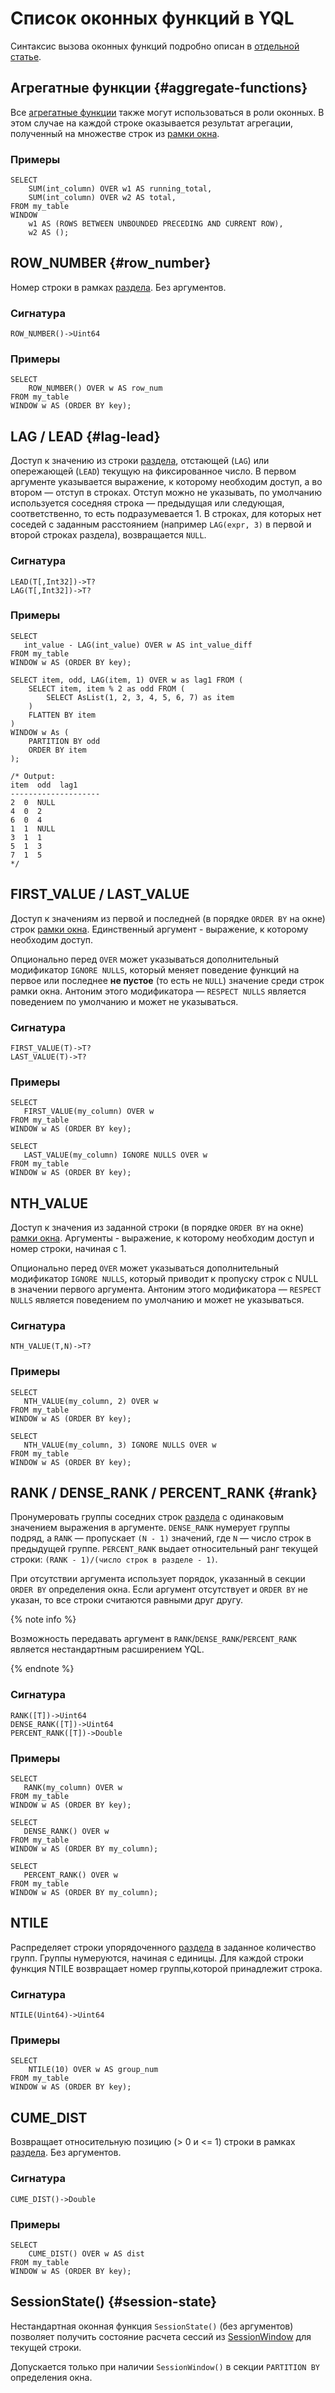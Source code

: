 
# Список оконных функций в YQL

Синтаксис вызова оконных функций подробно описан в [отдельной статье](../syntax/select/window.md).


## Агрегатные функции {#aggregate-functions}

Все [агрегатные функции](aggregation.md) также могут использоваться в роли оконных.
В этом случае на каждой строке оказывается результат агрегации, полученный на множестве строк из [рамки окна](../syntax/select/window.md#frame).

### Примеры

```yql
SELECT
    SUM(int_column) OVER w1 AS running_total,
    SUM(int_column) OVER w2 AS total,
FROM my_table
WINDOW
    w1 AS (ROWS BETWEEN UNBOUNDED PRECEDING AND CURRENT ROW),
    w2 AS ();
```


## ROW_NUMBER {#row_number}

Номер строки в рамках [раздела](../syntax/select/window.md#partition). Без аргументов.

### Сигнатура

```yql
ROW_NUMBER()->Uint64
```

### Примеры

```yql
SELECT
    ROW_NUMBER() OVER w AS row_num
FROM my_table
WINDOW w AS (ORDER BY key);
```


## LAG / LEAD {#lag-lead}

Доступ к значению из строки [раздела](../syntax/select/window.md#partition), отстающей (`LAG`) или опережающей (`LEAD`) текущую на фиксированное число. В первом аргументе указывается выражение, к которому необходим доступ, а во втором — отступ в строках. Отступ можно не указывать, по умолчанию используется соседняя строка — предыдущая или следующая, соответственно, то есть подразумевается 1. В строках, для которых нет соседей с заданным расстоянием (например `LAG(expr, 3)` в первой и второй строках раздела), возвращается `NULL`.

### Сигнатура

```yql
LEAD(T[,Int32])->T?
LAG(T[,Int32])->T?
```

### Примеры

```yql
SELECT
   int_value - LAG(int_value) OVER w AS int_value_diff
FROM my_table
WINDOW w AS (ORDER BY key);
```

```yql
SELECT item, odd, LAG(item, 1) OVER w as lag1 FROM (
    SELECT item, item % 2 as odd FROM (
        SELECT AsList(1, 2, 3, 4, 5, 6, 7) as item
    )
    FLATTEN BY item
)
WINDOW w As (
    PARTITION BY odd
    ORDER BY item
);

/* Output:
item  odd  lag1
--------------------
2  0  NULL
4  0  2
6  0  4
1  1  NULL
3  1  1
5  1  3
7  1  5
*/
```


## FIRST_VALUE / LAST_VALUE

Доступ к значениям из первой и последней (в порядке `ORDER BY` на окне) строк [рамки окна](../syntax/select/window.md#frame). Единственный аргумент - выражение, к которому необходим доступ.

Опционально перед `OVER` может указываться дополнительный модификатор `IGNORE NULLS`, который меняет поведение функций на первое или последнее **не пустое** (то есть не `NULL`) значение среди строк рамки окна. Антоним этого модификатора — `RESPECT NULLS` является поведением по умолчанию и может не указываться.

### Сигнатура

```yql
FIRST_VALUE(T)->T?
LAST_VALUE(T)->T?
```

### Примеры

```yql
SELECT
   FIRST_VALUE(my_column) OVER w
FROM my_table
WINDOW w AS (ORDER BY key);
```

```yql
SELECT
   LAST_VALUE(my_column) IGNORE NULLS OVER w
FROM my_table
WINDOW w AS (ORDER BY key);
```

## NTH_VALUE

Доступ к значения из заданной строки (в порядке `ORDER BY` на окне) [рамки окна](../syntax/select/window.md#frame). Аргументы - выражение, к которому необходим доступ и номер строки, начиная с 1.

Опционально перед `OVER` может указываться дополнительный модификатор `IGNORE NULLS`, который приводит к пропуску строк с NULL в значении первого аргумента. Антоним этого модификатора — `RESPECT NULLS` является поведением по умолчанию и может не указываться.

### Сигнатура

```yql
NTH_VALUE(T,N)->T?
```

### Примеры

```yql
SELECT
   NTH_VALUE(my_column, 2) OVER w
FROM my_table
WINDOW w AS (ORDER BY key);
```

```yql
SELECT
   NTH_VALUE(my_column, 3) IGNORE NULLS OVER w
FROM my_table
WINDOW w AS (ORDER BY key);
```


## RANK / DENSE_RANK / PERCENT_RANK {#rank}

Пронумеровать группы соседних строк [раздела](../syntax/select/window.md#partition) с одинаковым значением выражения в аргументе. `DENSE_RANK` нумерует группы подряд, а `RANK` — пропускает `(N - 1)` значений, где `N` — число строк в предыдущей группе. `PERCENT_RANK` выдает относительный ранг текущей строки: `(RANK - 1)/(число строк в разделе - 1)`.

При отсутствии аргумента использует порядок, указанный в секции `ORDER BY` определения окна.
Если аргумент отсутствует и `ORDER BY` не указан, то все строки считаются равными друг другу.

{% note info %}

Возможность передавать аргумент в `RANK`/`DENSE_RANK`/`PERCENT_RANK` является нестандартным расширением YQL.

{% endnote %}

### Сигнатура

```yql
RANK([T])->Uint64
DENSE_RANK([T])->Uint64
PERCENT_RANK([T])->Double
```

### Примеры

```yql
SELECT
   RANK(my_column) OVER w
FROM my_table
WINDOW w AS (ORDER BY key);
```

```yql
SELECT
   DENSE_RANK() OVER w
FROM my_table
WINDOW w AS (ORDER BY my_column);
```

```yql
SELECT
   PERCENT_RANK() OVER w
FROM my_table
WINDOW w AS (ORDER BY my_column);
```


## NTILE

Распределяет строки упорядоченного [раздела](../syntax/select/window.md#partition) в заданное количество групп. Группы нумеруются, начиная с единицы. Для каждой строки функция NTILE возвращает номер группы,которой принадлежит строка.

### Сигнатура

```yql
NTILE(Uint64)->Uint64
```

### Примеры

```yql
SELECT
    NTILE(10) OVER w AS group_num
FROM my_table
WINDOW w AS (ORDER BY key);
```


## CUME_DIST

Возвращает относительную позицию (> 0 и <= 1) строки в рамках [раздела](../syntax/select/window.md#partition). Без аргументов.

### Сигнатура

```yql
CUME_DIST()->Double
```

### Примеры

```yql
SELECT
    CUME_DIST() OVER w AS dist
FROM my_table
WINDOW w AS (ORDER BY key);
```



## SessionState() {#session-state}

Нестандартная оконная функция `SessionState()` (без аргументов) позволяет получить состояние расчета сессий из [SessionWindow](../syntax/select/group_by.md#session-window) для текущей строки.

Допускается только при наличии `SessionWindow()` в секции `PARTITION BY` определения окна.

